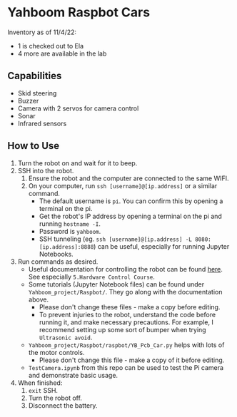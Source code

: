 # Yahboom Raspbot Cars
Inventory as of 11/4/22:
- 1 is checked out to Ela
- 4 more are available in the lab


## Capabilities
- Skid steering
- Buzzer
- Camera with 2 servos for camera control
- Sonar
- Infrared sensors


## How to Use
1. Turn the robot on and wait for it to beep.
2. SSH into the robot.
    1. Ensure the robot and the computer are connected to the same WIFI.
    2. On your computer, run `ssh [username]@[ip.address]` or a similar command.
        - The default username is `pi`. You can confirm this by opening a terminal on the pi.
        - Get the robot's IP address by opening a terminal on the pi and running `hostname -I`.
        - Password is `yahboom`.
        - SSH tunneling (eg. `ssh [username]@[ip.address] -L 8080:[ip.address]:8888`) can be useful, especially for running Jupyter Notebooks.
3. Run commands as desired.
    - Useful documentation for controlling the robot can be found [here](http://www.yahboom.net/study/Raspbot). See especially `5.Hardware Control Course`.
    - Some tutorials (Jupyter Notebook files) can be found under `Yahboom_project/Raspbot/`. They go along with the documentation above.
        - Please don't change these files - make a copy before editing.
        - To prevent injuries to the robot, understand the code before running it, and make necessary precautions. For example, I recommend setting up some sort of bumper when trying `Ultrasonic avoid`.
    - `Yahboom_project/Raspbot/raspbot/YB_Pcb_Car.py` helps with lots of the motor controls.
        - Please don't change this file - make a copy of it before editing.
    - `TestCamera.ipynb` from this repo can be used to test the Pi camera and demonstrate basic usage.
4. When finished: 
    1. `exit` SSH.
    2. Turn the robot off.
    3. Disconnect the battery.

